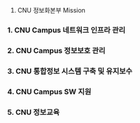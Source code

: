 1. CNU 정보화본부 Mission
### 1. CNU Campus 네트워크 인프라 관리
### 2. CNU Campus 정보보호 관리
### 3. CNU 통합정보 시스템 구축 및 유지보수
### 4. CNU Campus SW 지원
### 5. CNU 정보교육
